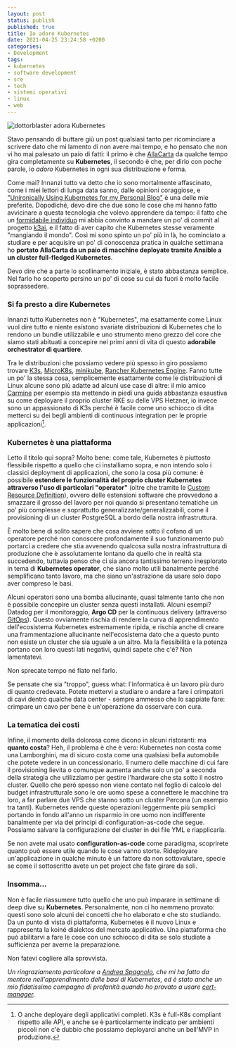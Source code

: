 ```yaml
---
layout: post
status: publish
published: true
title: Io adoro Kubernetes
date: 2021-04-25 23:24:58 +0200
categories:
- Development
tags:
- kubernetes
- software development
- sre
- tech
- sistemi operativi
- linux
- web
---
```


![dottorblaster adora Kubernetes](https://gitlab.com/dottorblaster/blog-images/-/raw/master/images/kubernetes/adoro_kubernetes.png)

Stavo pensando di buttare giù un post qualsiasi tanto per ricominciare a scrivere dato che mi lamento di non avere mai tempo, e ho pensato che non vi ho mai palesato un paio di fatti: il primo è che [AllaCarta](https://allacarta.menu/) da qualche tempo gira completamente su **Kubernetes**, il secondo è che, per dirlo con poche parole, io _adoro_ Kubernetes in ogni sua distribuzione e forma.

Come mai? Innanzi tutto va detto che io sono mortalmente affascinato, come i miei lettori di lunga data sanno, dalle opinioni coraggiose, e ["Unironically Using Kubernetes for my Personal Blog"](https://mbuffett.com/posts/kubernetes-setup/) è una delle mie preferite. Dopodiché, devo dire che due sono le cose che mi hanno fatto avvicinare a questa tecnologia che volevo apprendere da tempo: il fatto che un [formidabile individuo](https://github.com/Gsantomaggio) mi abbia convinto a mandare un po' di commit al progetto [k3ai](https://github.com/kf5i/k3ai-core), e il fatto di aver capito che Kubernetes stesse veramente "mangiando il mondo". Così mi sono spinto un po' più in là, ho cominciato a studiare e per acquisire un po' di conoscenza pratica in qualche settimana ho **portato AllaCarta da un paio di macchine deployate tramite Ansible a un cluster full-fledged Kubernetes**.

Devo dire che a parte lo scollinamento iniziale, è stato abbastanza semplice. Nel farlo ho scoperto persino un po' di cose su cui da fuori è molto facile soprassedere.

### Si fa presto a dire Kubernetes
Innanzi tutto Kubernetes non è "Kubernetes", ma esattamente come Linux vuol dire tutto e niente esistono svariate distribuzioni di Kubernetes che lo rendono un bundle utilizzabile e uno strumento meno grezzo del core che siamo stati abituati a concepire nei primi anni di vita di questo **adorabile orchestrator di quartiere**.

Tra le distribuzioni che possiamo vedere più spesso in giro possiamo trovare [K3s](https://k3s.io/), [MicroK8s](https://microk8s.io/), [minikube](https://minikube.sigs.k8s.io/docs/), [Rancher Kubernetes Engine](https://rancher.com/products/rke/). Fanno tutte un po' la stessa cosa, semplicemente esattamente come le distribuzioni di Linux alcune sono più adatte ad alcuni use case di altre: il mio amico [Carmine](https://github.com/CDimonaco) per esempio sta mettendo in piedi una guida abbastanza esaustiva su come deployare il proprio cluster RKE su delle VPS Hetzner, io invece sono un appassionato di K3s perché è facile come uno schiocco di dita metterci su dei begli ambienti di continuous integration per le proprie applicazioni[^1].

### Kubernetes è una piattaforma
Letto il titolo qui sopra? Molto bene: come tale, Kubernetes è piuttosto flessibile rispetto a quello che ci installiamo sopra, e non intendo solo i classici deployment di applicazioni, che sono la cosa più comune: è possibile **estendere le funzionalità del proprio cluster Kubernetes attraverso l'uso di particolari "operator"** (oltre che tramite le [Custom Resource Definition](https://kubernetes.io/docs/tasks/extend-kubernetes/custom-resources/custom-resource-definitions/)), ovvero delle estensioni software che provvedono a smazzare il grosso del lavoro per noi quando si presentano tematiche un po' più complesse e soprattutto generalizzate/generalizzabili, come il provisioning di un cluster PostgreSQL a bordo della nostra infrastruttura.

È molto bene di solito sapere che cosa avviene sotto il cofano di un operatore perché non conoscere profondamente il suo funzionamento può portarci a credere che stia avvenendo qualcosa sulla nostra infrastruttura di produzione che è assolutamente lontano da quello che in realtà sta succedendo, tuttavia penso che ci sia ancora tantissimo terreno inesplorato in tema di **Kubernetes operator**, che siano molto utili banalmente perché semplificano tanto lavoro, ma che siano un'astrazione da usare solo dopo aver compreso le basi.

Alcuni operatori sono una bomba allucinante, quasi talmente tanto che non è possibile concepire un cluster senza questi installati. Alcuni esempi? Datadog per il monitoraggio, **Argo CD** per la continuous delivery (attraverso [GitOps](https://www.gitops.tech/)). Questo ovviamente rischia di rendere la curva di apprendimento dell'ecosistema Kubernetes estremamente ripida, e rischia anche di creare una frammentazione allucinante nell'ecosistema dato che a questo punto non esiste un cluster che sia uguale a un altro. Ma la flessibilità e la potenza portano con loro questi lati negativi, quindi sapete che c'è? Non lamentatevi.

Non sprecate tempo né fiato nel farlo.

Se pensate che sia "troppo", guess what: l'informatica è un lavoro più duro di quanto credevate. Potete mettervi a studiare o andare a fare i crimpatori di cavi dentro qualche data center - sempre ammesso che lo sappiate fare: crimpare un cavo per bene è un'operazione da osservare con cura.

### La tematica dei costi
Infine, il momento della dolorosa come dicono in alcuni ristoranti: ma **quanto costa**? Heh, il problema è che è vero: Kubernetes non costa come una Lamborghini, ma di sicuro costa come una qualsiasi bella automobile che potete vedere in un concessionario. Il numero delle macchine di cui fare il provisioning lievita o comunque aumenta anche solo un po' a seconda della strategia che utilizziamo per gestire l'hardware che sta sotto il nostro cluster. Quello che però spesso non viene contato nel foglio di calcolo del budget infrastrutturale sono le ore uomo spese a connettere le macchine tra loro, a far parlare due VPS che stanno sotto un cluster Percona (un esempio tra tanti). Kubernetes rende queste operazioni leggermente più semplici portando in fondo all'anno un risparmio in ore uomo non indifferente banalmente per via dei principi di configuration-as-code che segue. Possiamo salvare la configurazione del cluster in dei file YML e riapplicarla.

Se non avete mai usato **configuration-as-code** come paradigma, scoprirete quanto può essere utile quando le cose vanno storte. Rideployare un'applicazione in qualche minuto è un fattore da non sottovalutare, specie se come il sottoscritto avete un pet project che fate girare da soli.

### Insomma...
Non è facile riassumere tutto quello che uno può imparare in settimane di deep dive su **Kubernetes**. Personalmente, non ci ho nemmeno provato: questi sono solo alcuni dei concetti che ho elaborato e che sto studiando. Da un punto di vista di piattaforma, Kubernetes è il nuovo Linux e rappresenta la koiné dialektos del mercato applicativo. Una piattaforma che può abilitarvi a fare le cose con uno schiocco di dita se solo studiate a sufficienza per averne la preparazione.

Non fatevi cogliere alla sprovvista.

_Un ringraziamento particolare a [Andrea Spagnolo](https://www.linkedin.com/in/andrea-spagnolo-0189574), che mi ha fatto da mentore nell'apprendimento delle basi di Kubernetes, ed è stato anche un mio fidatissimo compagno di profanità quando ho provato a usare [cert-manager](https://cert-manager.io/)._

[^1]: O anche deployare degli applicativi completi. K3s è full-K8s compliant rispetto alle API, e anche se è particolarmente indicato per ambienti piccoli non c'è dubbio che possiamo deployarci anche un bell'MVP in produzione.
